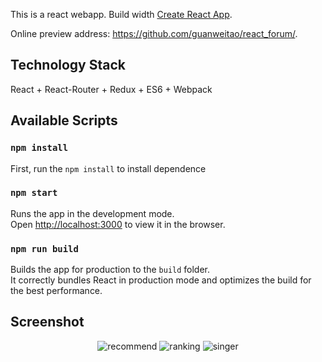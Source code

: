 This is a react webapp. Build width [Create React App](https://github.com/facebookincubator/create-react-app).

Online preview address: https://github.com/guanweitao/react_forum/.

## Technology Stack

React + React-Router + Redux + ES6 + Webpack


## Available Scripts

### `npm install`

First, run the `npm install` to install dependence

### `npm start`

Runs the app in the development mode.<br>
Open [http://localhost:3000](http://localhost:3000) to view it in the browser.

### `npm run build`

Builds the app for production to the `build` folder.<br>
It correctly bundles React in production mode and optimizes the build for the best performance.

## Screenshot

<p align="center">
  <img src="https://github.com/guanweitao/react_forum/screenshot/home.png" alt="recommend"/>
  <img src="https://github.com/guanweitao/react_forum/screenshot/detail.png" alt="ranking"/>
  <img src="https://github.com/guanweitao/react_forum/screenshot/com.png" alt="singer"/>
</p>
